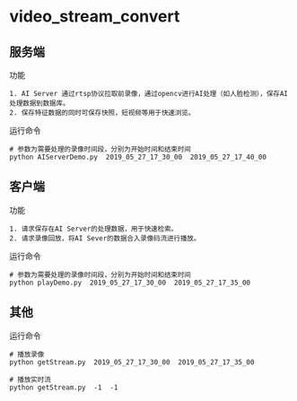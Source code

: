 # video_stream_convert

## 服务端

功能
```
1. AI Server 通过rtsp协议拉取前录像，通过opencv进行AI处理（如人脸检测），保存AI处理数据到数据库。 
2. 保存特征数据的同时可保存快照，短视频等用于快速浏览。
```

运行命令
```
# 参数为需要处理的录像时间段，分别为开始时间和结束时间
python AIServerDemo.py  2019_05_27_17_30_00  2019_05_27_17_40_00
```

## 客户端

功能
```
1. 请求保存在AI Server的处理数据，用于快速检索。
2. 请求录像回放，将AI Sever的数据合入录像码流进行播放。
```

运行命令
```
# 参数为需要处理的录像时间段，分别为开始时间和结束时间
python playDemo.py  2019_05_27_17_30_00  2019_05_27_17_35_00
```

## 其他

运行命令
```
# 播放录像
python getStream.py  2019_05_27_17_30_00  2019_05_27_17_35_00

# 播放实时流
python getStream.py  -1  -1
```